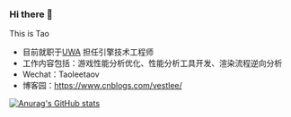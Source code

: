 ### Hi there 👋

This is Tao

- 目前就职于[UWA](https://www.uwa4d.com/) 担任引擎技术工程师
- 工作内容包括：游戏性能分析优化、性能分析工具开发、渲染流程逆向分析
- Wechat：Taoleetaov
- 博客园：https://www.cnblogs.com/vestlee/

[![Anurag's GitHub stats](https://github-readme-stats.vercel.app/api?username=VestLee)](https://github.com/anuraghazra/github-readme-stats)

